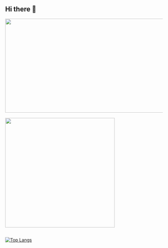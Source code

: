 ## Hi there 👋

<!--
**cj2174/cj2174** is a ✨ _special_ ✨ repository because its `README.md` (this file) appears on your GitHub profile.

Here are some ideas to get you started:

- 🔭 I’m currently working on ...
- 🌱 I’m currently learning ...
- 👯 I’m looking to collaborate on ...
- 🤔 I’m looking for help with ...
- 💬 Ask me about ...
- 📫 How to reach me: ...
- 😄 Pronouns: ...
- ⚡ Fun fact: ...
-->


  <a href="https://github.com/devxb/gitanimals">
    <img
      src="https://render.gitanimals.org/farms/cj2174"
      width="600"
      height="300"
    />
  </a>
  <br />
  <br />
  <a href="https://solved.ac/cj2174/">
    <img
      src="http://mazassumnida.wtf/api/v2/generate_badge?boj=cj2174"
      width="350"
    />
  </a>
  <br />
  <br />

[![Top Langs](https://github-readme-stats.vercel.app/api/top-langs/?username=cj2174&langs_count=10&layout=compact&theme=white)](https://github.com/cj2174/cj2174)﻿

